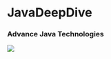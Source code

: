 # JavaDeepDive
### Advance Java Technologies
<img src="https://datapro.in/uploads/19bb9d3025ebdad2986693f18afe08e4.jpg">
